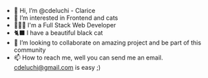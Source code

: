 - 👋 Hi, I’m @cdeluchi - Clarice 
- 👀 I’m interested in Frontend and cats 
- 👩🏻‍💻 I'm a Full Stack Web Developer
- 🐈‍⬛ I have a beautiful black cat 
- 💞️ I’m looking to collaborate on amazing project and be part of this community 
- 📫 How to reach me, well you can send me an email. cdeluchi@gmail.com is easy ;) 

<!---
cdeluchi/cdeluchi is a ✨ special ✨ repository because its `README.md` (this file) appears on your GitHub profile.
You can click the Preview link to take a look at your changes.
--->
